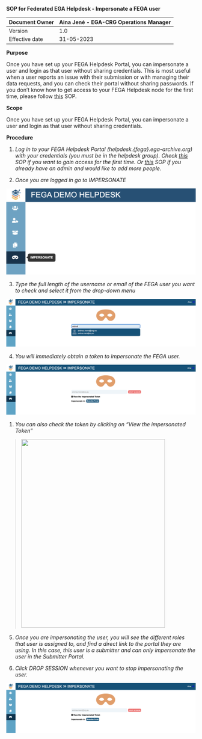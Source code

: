 **SOP for Federated EGA Helpdesk - Impersonate a FEGA user**

| Document Owner | Aina Jené - EGA-CRG Operations Manager |
|----------------|----------------------------------------|
| Version        | 1.0                                    |
| Effective date | 31-05-2023                             |

**Purpose**

Once you have set up your FEGA Helpdesk Portal, you can impersonate a
user and login as that user without sharing credentials. This is most
useful when a user reports an issue with their submission or with
managing their data requests, and you can check their portal without
sharing passwords. If you don’t know how to get access to your FEGA
Helpdesk node for the first time, please follow
[<u>this</u>](https://docs.google.com/document/d/1jW83i8TGJznCucpMe7FU0Cp1fiA1CgpO4D0cUiO6H8o/edit?usp=sharing)
SOP.

**Scope**

Once you have set up your FEGA Helpdesk Portal, you can impersonate a
user and login as that user without sharing credentials.

**Procedure**

1.  *Log in to your FEGA Helpdesk Portal
    (helpdesk.{fega}.ega-archive.org) with your credentials (you must be
    in the helpdesk group). Check
    [<u>this</u>](https://docs.google.com/document/d/1jW83i8TGJznCucpMe7FU0Cp1fiA1CgpO4D0cUiO6H8o/edit)
    SOP if you want to gain access for the first time. Or
    [<u>this</u>](https://docs.google.com/document/d/1mOPc8VVBG_YPGhL9ZCBAopRuLziNWTJEiOhCKdw3gVQ/edit)
    SOP if you already have an admin and would like to add more people.*

2.  *Once you are logged in go to IMPERSONATE*

![ ](../docs/images/FEGA-SOP0015_image_3.png)

3.  *Type the full length of the username or email of the FEGA user you
    want to check and select it from the drop-down menu*

![ ](../docs/images/FEGA-SOP0015_image_1.png)

4.  *You will immediately obtain a token to impersonate the FEGA user.*

![ ](../docs/images/FEGA-SOP0015_image_2.png)

1.  *You can also check the token by clicking on “View the impersonated
    Token”*

> <img
> src="../docs/images/FEGA-SOP0015_image_5.png"
> style="width:3.98583in;height:5.22396in" />

5.  *Once you are impersonating the user, you will see the different
    roles that user is assigned to, and find a direct link to the portal
    they are using. In this case, this user is a submitter and can only
    impersonate the user in the Submitter Portal.*

6.  *Click DROP SESSION whenever you want to stop impersonating the
    user.*

![ ](../docs/images/FEGA-SOP0015_image_2.png)
